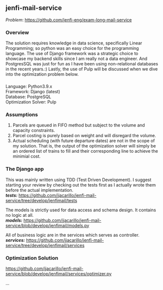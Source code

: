 ## jenfi-mail-service  

<i>Problem</i>: https://github.com/jenfi-eng/exam-long-mail-service  


### Overview  
The solution requires knowledge in data science, specifically Linear Programming; so python was an easy choice for the programming language. The use of Django framework was a strategic choice to showcase my backend skills since I am really not a data engineer. And PostgresSQL was just for fun as I have been using non-relational databases in the recent years.:)  Lastly, the use of Pulp will be discussed when we dive into the optimization problem below.
### 
Language: Python3.9.x  
Framework: Django (latest)  
Database: PostgreSQL  
Optimization Solver: Pulp

### Assumptions  
1. Parcels are queued in FIFO method but subject to the volume and capacity constraints.
2. Parcel costing is purely based on weight and will disregard the volume. 
3. Actual scheduling (with future departure dates) are not in the scope of my solution. That is, the output of the optimization solver will simply be an ordered list of trains to fill and their corresponding line to achieve the minimial cost.

### The Django app

This was mainly written using TDD (Test Driven Development). I suggest starting your review by checking out the tests first as I actually wrote them before the actual implementation.  
<b><i>tests:</i></b> https://github.com/jjacarillo/jenfi-mail-service/tree/develop/jenfimail/tests  
  
The models is strictly used for data access and schema design. It contains no logic at all.  
<b><i>models:</i></b> https://github.com/jjacarillo/jenfi-mail-service/blob/develop/jenfimail/models.py

All of business logic are in the services which serves as controller.   
<b><i>services:</i></b> https://github.com/jjacarillo/jenfi-mail-service/tree/develop/jenfimail/services</i></b>

### Optimization Solution  
https://github.com/jjacarillo/jenfi-mail-service/blob/develop/jenfimail/services/optimizer.py

...
